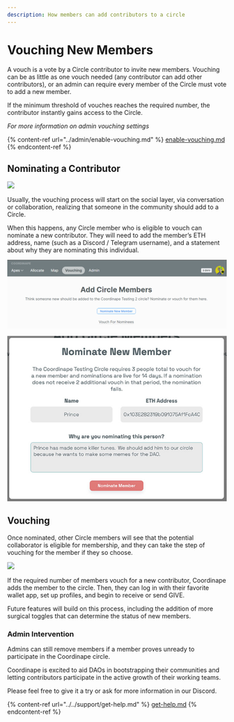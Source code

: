 ```yaml
---
description: How members can add contributors to a circle
---
```


# Vouching New Members

A vouch is a vote by a Circle contributor to invite new members. Vouching can be as little as one vouch needed (any contributor can add other contributors), or an admin can require every member of the Circle must vote to add a new member.

If the minimum threshold of vouches reaches the required number, the contributor instantly gains access to the Circle.

_For more information on admin vouching settings_

{% content-ref url="../admin/enable-vouching.md" %}
[enable-vouching.md](../admin/enable-vouching.md)
{% endcontent-ref %}

## Nominating a Contributor

![](../../images/vouching-process.jpg)

Usually, the vouching process will start on the social layer, via conversation or collaboration, realizing that someone in the community should add to a Circle.

When this happens, any Circle member who is eligible to vouch can nominate a new contributor. They will need to add the member’s ETH address, name (such as a Discord / Telegram username), and a statement about why they are nominating this individual.

![](<../../.gitbook/assets/image (11) (2).png>)

![](<../../images/vouching-nominate2 (1).jpg>)

## Vouching

Once nominated, other Circle members will see that the potential collaborator is eligible for membership, and they can take the step of vouching for the member if they so choose.

![](../../images/vouching-vouch2.jpg)

If the required number of members vouch for a new contributor, Coordinape adds the member to the circle. Then, they can log in with their favorite wallet app, set up profiles, and begin to receive or send GIVE.

Future features will build on this process, including the addition of more surgical toggles that can determine the status of new members.

### Admin Intervention

Admins can still remove members if a member proves unready to participate in the Coordinape circle.

Coordinape is excited to aid DAOs in bootstrapping their communities and letting contributors participate in the active growth of their working teams.

Please feel free to give it a try or ask for more information in our Discord.

{% content-ref url="../../support/get-help.md" %}
[get-help.md](../../support/get-help.md)
{% endcontent-ref %}
